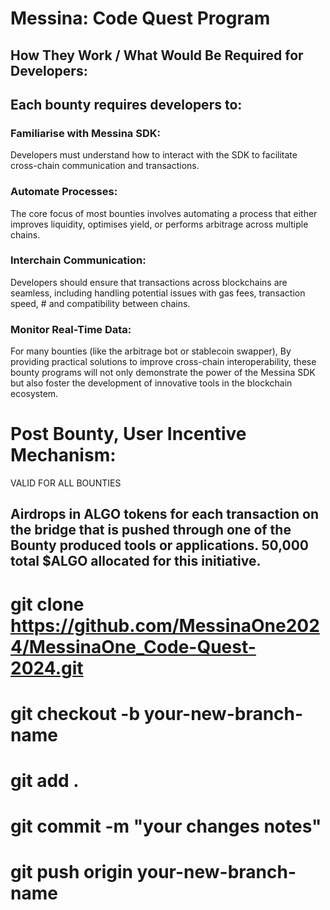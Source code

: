 # Messina: Code Quest Program

## How They Work / What Would Be Required for Developers:
## Each bounty requires developers to:
### Familiarise with Messina SDK: 
Developers must understand how to interact with the SDK to facilitate cross-chain communication and transactions.
### Automate Processes: 
The core focus of most bounties involves automating a process that either improves liquidity, optimises yield, or performs arbitrage across multiple chains.
### Interchain Communication: 
Developers should ensure that transactions across blockchains are seamless, including handling potential issues with gas fees, transaction speed, # and compatibility between chains.
### Monitor Real-Time Data: 
For many bounties (like the arbitrage bot or stablecoin swapper), By providing practical solutions to improve cross-chain interoperability, these bounty programs will not only demonstrate the power of the Messina SDK but also foster the development of innovative tools in the blockchain ecosystem.

# Post Bounty, User Incentive Mechanism: 
VALID FOR ALL BOUNTIES
## Airdrops in ALGO tokens for each transaction on the bridge that is pushed through one of the Bounty produced tools or applications. 50,000 total $ALGO allocated for this initiative.

# git clone https://github.com/MessinaOne2024/MessinaOne_Code-Quest-2024.git
# git checkout -b your-new-branch-name
# git add .
# git commit -m "your changes notes"
# git push origin your-new-branch-name



